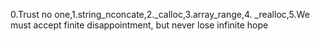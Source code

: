 0.Trust no one,1.string_nconcate,2._calloc,3.array_range,4. _realloc,5.We must accept finite disappointment, but never lose infinite hope
